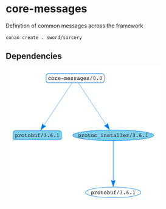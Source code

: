 # core-messages

Definition of common messages across the framework


```
conan create . sword/sorcery
```

## Dependencies

![Dependency graph](./images/graph.png)
